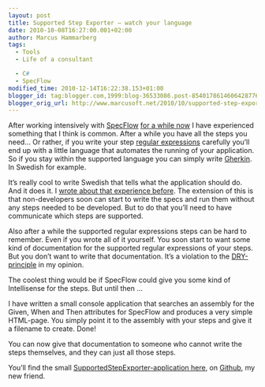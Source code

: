 ```yaml
---
layout: post
title: Supported Step Exporter – watch your language
date: 2010-10-08T16:27:00.001+02:00
author: Marcus Hammarberg
tags:
  - Tools
  - Life of a consultant

  - C#
  - SpecFlow
modified_time: 2010-12-14T16:22:38.153+01:00
blogger_id: tag:blogger.com,1999:blog-36533086.post-8540178614606428776
blogger_orig_url: http://www.marcusoft.net/2010/10/supported-step-exporter-watch-your.html
---
```



After working intensively with
<a href="http://www.specflow.org" target="_blank">SpecFlow</a> <a
href="http://www.marcusoft.net/2010/08/using-bdd-with-specflow-wpf-and-white_14.html"
target="_blank">for a while now</a> I have experienced something that I
think is common. After a while you have all the steps you need… Or
rather, if you write your step <a
href="http://www.richardlawrence.info/2010/07/20/just-enough-regular-expressions-for-cucumber/"
target="_blank">regular expressions</a> carefully you’ll end up with a
little language that automates the running of your application. So if
you stay within the supported language you can simply write
<a href="http://github.com/aslakhellesoy/cucumber/wiki/gherkin"
target="_blank">Gherkin</a>. In Swedish for example.

It’s really cool to write Swedish that tells what the application should
do. And it does it. I <a
href="http://www.marcusoft.net/2010/09/whitestephelper-small-step-toward.html"
target="_blank">wrote about that experience before</a>. The extension of
this is that non-developers soon can start to write the specs and run
them without any steps needed to be developed. But to do that you’ll
need to have communicate which steps are supported.

Also after a while the supported regular expressions steps can be hard
to remember. Even if you wrote all of it yourself. You soon start to
want some kind of documentation for the supported regular expressions of
your steps. But you don’t want to write that documentation. It’s a
violation to the
<a href="http://en.wikipedia.org/wiki/Don&#39;t_repeat_yourself"
target="_blank">DRY-principle</a> in my opinion.

The coolest thing would be if SpecFlow could give you some kind of
Intellisense for the steps. But until then …

I have written a small console application that searches an assembly for
the Given, When and Then attributes for SpecFlow and produces a very
simple HTML-page. You simply point it to the assembly with your steps
and give it a filename to create. Done!

You can now give that documentation to someone who cannot write the
steps themselves, and they can just all those steps.

You’ll find the small
<a href="http://github.com/marcusoftnet/SupportedStepExporter"
target="_blank">SupportedStepExporter-application here</a>, on
<a href="http://github.com" target="_blank">Github</a>, my new friend.
